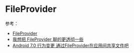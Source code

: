 # FileProvider

参考：

+ [FileProvider](https://developer.android.com/reference/android/support/v4/content/FileProvider)
+ [我想把 FileProvider 聊的更透彻一些](https://juejin.im/post/5974ca356fb9a06bba4746bc)
+ [Android 7.0 行为变更 通过FileProvider在应用间共享文件吧](https://blog.csdn.net/lmj623565791/article/details/72859156)
